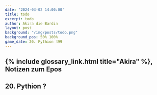 ```yaml
---
date: '2024-03-02 14:00:00'
title: todo
excerpt: todo
author: Akira die Bardin
layout: post
background: "/img/posts/todo.png"
background_pos: 50% 100%
game_date: 20. Pythion 499
---
```


## {% include glossary_link.html title="Akira" %}, Notizen zum Epos

## 20. Pythion ?


